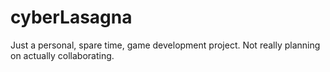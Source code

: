 # cyberLasagna
Just a personal, spare time, game development project. Not really planning on actually collaborating.
